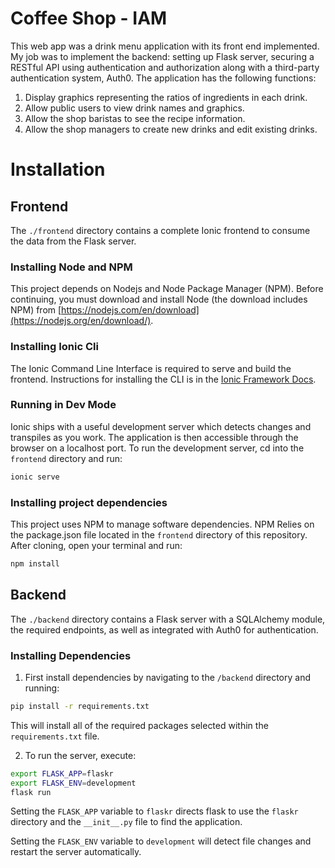 # Coffee Shop - IAM

This web app was a drink menu application with its front end implemented. My job was to implement the backend: setting up Flask server, securing a RESTful API using authentication and authorization along with a third-party authentication system, Auth0. The application has the following functions:

1) Display graphics representing the ratios of ingredients in each drink.
2) Allow public users to view drink names and graphics.
3) Allow the shop baristas to see the recipe information.
4) Allow the shop managers to create new drinks and edit existing drinks.

# Installation

## Frontend

The `./frontend` directory contains a complete Ionic frontend to consume the data from the Flask server.

### Installing Node and NPM

This project depends on Nodejs and Node Package Manager (NPM). Before continuing, you must download and install Node (the download includes NPM) from [https://nodejs.com/en/download](https://nodejs.org/en/download/).

### Installing Ionic Cli

The Ionic Command Line Interface is required to serve and build the frontend. Instructions for installing the CLI is in the [Ionic Framework Docs](https://ionicframework.com/docs/installation/cli).

### Running in Dev Mode

Ionic ships with a useful development server which detects changes and transpiles as you work. The application is then accessible through the browser on a localhost port. To run the development server, cd into the `frontend` directory and run:

```bash
ionic serve
```

### Installing project dependencies

This project uses NPM to manage software dependencies. NPM Relies on the package.json file located in the `frontend` directory of this repository. After cloning, open your terminal and run:

```bash
npm install
```

## Backend

The `./backend` directory contains a Flask server with a SQLAlchemy module, the required endpoints, as well as integrated with Auth0 for authentication.

### Installing Dependencies

1. First install dependencies by navigating to the `/backend` directory and running:

```bash
pip install -r requirements.txt
```

This will install all of the required packages selected within the `requirements.txt` file.

2. To run the server, execute:

```bash
export FLASK_APP=flaskr
export FLASK_ENV=development
flask run
```
Setting the `FLASK_APP` variable to `flaskr` directs flask to use the `flaskr` directory and the `__init__.py` file to find the application. 

Setting the `FLASK_ENV` variable to `development` will detect file changes and restart the server automatically.